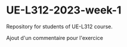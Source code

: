 # UE-L312-2023-week-1

Repository for students of UE-L312 course.

Ajout d'un commentaire pour l'exercice